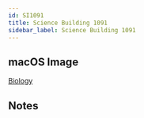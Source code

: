 ```yaml
---
id: SI1091
title: Science Building 1091
sidebar_label: Science Building 1091
---
```


## macOS Image
[Biology](image-mac-biology.md)

## Notes
